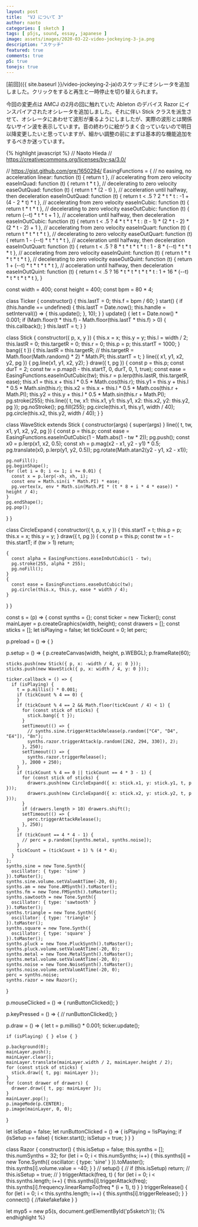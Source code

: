 ```yaml
---
layout: post
title:  "VJ について 3"
author: naoto
categories: [ sketch ]
tags: [ p5js, sound, essay, japanese ]
image: assets/images/2020-03-22-video-jockeying-3-ja.png
description: "スケッチ"
featured: true
comments: true
p5: true
tonejs: true
---
```


[前回]({{ site.baseurl }}/video-jockeying-2-ja)のスケッチにオシレータを追加しました。クリックをすると再生と一時停止を切り替えられます。

<div id = "p5sketch">
  <!-- p5 instance will be created here -->
</div>

今回の変更点は AMCJ の2月の回に触れていた Ableton のデバイス Razor にインスパイアされたオシレータを追加しました。それに伴い Stick クラスを派生させて、オシレータにあわせて波形が乗るようにしましたが、実際の波形とは関係ないサイン波を表示しています。音の終わりに絵がうまく合っていないので明日以降変更したいと思っていますが、細かい調整の前にまずは基本的な機能追加をするべきか迷っています。

{% highlight javascript %}
// Naoto Hieda
// https://creativecommons.org/licenses/by-sa/3.0/

// https://gist.github.com/gre/1650294/
EasingFunctions = {
  // no easing, no acceleration
  linear: function (t) { return t },
  // accelerating from zero velocity
  easeInQuad: function (t) { return t * t },
  // decelerating to zero velocity
  easeOutQuad: function (t) { return t * (2 - t) },
  // acceleration until halfway, then deceleration
  easeInOutQuad: function (t) { return t < .5 ? 2 * t * t : -1 + (4 - 2 * t) * t },
  // accelerating from zero velocity 
  easeInCubic: function (t) { return t * t * t },
  // decelerating to zero velocity 
  easeOutCubic: function (t) { return (--t) * t * t + 1 },
  // acceleration until halfway, then deceleration 
  easeInOutCubic: function (t) { return t < .5 ? 4 * t * t * t : (t - 1) * (2 * t - 2) * (2 * t - 2) + 1 },
  // accelerating from zero velocity 
  easeInQuart: function (t) { return t * t * t * t },
  // decelerating to zero velocity 
  easeOutQuart: function (t) { return 1 - (--t) * t * t * t },
  // acceleration until halfway, then deceleration
  easeInOutQuart: function (t) { return t < .5 ? 8 * t * t * t * t : 1 - 8 * (--t) * t * t * t },
  // accelerating from zero velocity
  easeInQuint: function (t) { return t * t * t * t * t },
  // decelerating to zero velocity
  easeOutQuint: function (t) { return 1 + (--t) * t * t * t * t },
  // acceleration until halfway, then deceleration
  easeInOutQuint: function (t) { return t < .5 ? 16 * t * t * t * t * t : 1 + 16 * (--t) * t * t * t * t },
}

const width = 400;
const height = 400;
const bpm = 80 * 4;

class Ticker {
  constructor() {
    this.lastT = 0;
    this.f = bpm / 60;
  }
  start() {
    if (this.handle == undefined) {
      this.lastT = Date.now();
      this.handle = setInterval(() => {
        this.update();
      }, 10);
    }
  }
  update() {
    let t = Date.now() * 0.001;
    if (Math.floor(t * this.f) - Math.floor(this.lastT * this.f) > 0) {
      this.callback();
    }
    this.lastT = t;
  }
}

class Stick {
  constructor({ p, x, y }) {
    this.x = x;
    this.y = y;
    this.l = width / 2;
    this.lastR = 0;
    this.targetR = 0;
    this.r = 0;
    this.p = p;
    this.startT = 1000;
  }
  bang({ t }) {
    this.lastR = this.targetR;
    // this.targetR = Math.floor(Math.random() * 2) * Math.PI;
    this.startT = t;
  }
  line({ x1, y1, x2, y2, pg }) {
    pg.line(x1, y1, x2, y2);
  }
  draw({ t, pg }) {
    const p = this.p;
    const durT = 2;
    const tw = p.map(t - this.startT, 0, durT, 0, 1, true);
    const ease = EasingFunctions.easeInOutCubic(tw);
    this.r = p.lerp(this.lastR, this.targetR, ease);
    this.x1 = this.x + this.l * 0.5 * Math.cos(this.r);
    this.y1 = this.y + this.l * 0.5 * Math.sin(this.r);
    this.x2 = this.x + this.l * 0.5 * Math.cos(this.r + Math.PI);
    this.y2 = this.y + this.l * 0.5 * Math.sin(this.r + Math.PI);
    pg.stroke(255);
    this.line({ t, tw, x1: this.x1, y1: this.y1, x2: this.x2, y2: this.y2, pg });
    pg.noStroke();
    pg.fill(255);
    pg.circle(this.x1, this.y1, width / 40);
    pg.circle(this.x2, this.y2, width / 40);
  }
}

class WaveStick extends Stick {
  constructor(args) {
    super(args)
  }
  line({ t, tw, x1, y1, x2, y2, pg }) {
    const p = this.p;
    const ease = EasingFunctions.easeInOutCubic(1 - Math.abs(1 - tw * 2));
    pg.push();
    const x0 = p.lerp(x1, x2, 0.5);
    const xh = p.mag(x2 - x1, y2 - y1) * 0.5;
    pg.translate(x0, p.lerp(y1, y2, 0.5));
    pg.rotate(Math.atan2(y2 - y1, x2 - x1));

    pg.noFill();
    pg.beginShape();
    for (let i = 0; i <= 1; i += 0.01) {
      const x = p.lerp(-xh, xh, i);
      const env = Math.sin(i * Math.PI) * ease;
      pg.vertex(x, env * Math.sin(Math.PI * (t * 8 + i * 4 * ease)) * height / 4);
    }
    pg.endShape();
    pg.pop();
  }
}

class CircleExpand {
  constructor({ t, p, x, y }) {
    this.startT = t;
    this.p = p;
    this.x = x;
    this.y = y;
  }
  draw({ t, pg }) {
    const p = this.p;
    const tw = t - this.startT;
    if (tw > 1) return;

    {
      const alpha = EasingFunctions.easeInOutCubic(1 - tw);
      pg.stroke(255, alpha * 255);
      pg.noFill();
    }
    {
      const ease = EasingFunctions.easeOutCubic(tw);
      pg.circle(this.x, this.y, ease * width / 4);
    }
  }
}

const s = (p) => {
  const synths = {};
  const ticker = new Ticker();
  const mainLayer = p.createGraphics(width, height);
  const drawers = [];
  const sticks = [];
  let isPlaying = false;
  let tickCount = 0;
  let perc;

  p.preload = () => { }

  p.setup = () => {
    p.createCanvas(width, height, p.WEBGL);
    p.frameRate(60);

    sticks.push(new Stick({ p, x: -width / 4, y: 0 }));
    sticks.push(new WaveStick({ p, x: width / 4, y: 0 }));

    ticker.callback = () => {
      if (isPlaying) {
        t = p.millis() * 0.001;
        if (tickCount % 4 == 0) {
        }
        if (tickCount % 4 == 2 && Math.floor(tickCount / 4) < 1) {
          for (const stick of sticks) {
            stick.bang({ t });
          }
          setTimeout(() => {
            // synths.sine.triggerAttackRelease(p.random(["C4", "D4", "E4"]), "8n");
            synths.razor.triggerAttack(p.random([262, 294, 330]), 2);
          }, 250);
          setTimeout(() => {
            synths.razor.triggerRelease();
          }, 2000 + 250);
        }
        if (tickCount % 4 == 0 || tickCount == 4 * 3 - 1) {
          for (const stick of sticks) {
            drawers.push(new CircleExpand({ x: stick.x1, y: stick.y1, t, p }));
            drawers.push(new CircleExpand({ x: stick.x2, y: stick.y2, t, p }));
          }
          if (drawers.length > 10) drawers.shift();
          setTimeout(() => {
            perc.triggerAttackRelease();
          }, 250);
        }
        if (tickCount == 4 * 4 - 1) {
          // perc = p.random([synths.metal, synths.noise]);
        }
        tickCount = (tickCount + 1) % (4 * 4);
      }
    };
    synths.sine = new Tone.Synth({
      oscillator: { type: 'sine' }
    }).toMaster();
    synths.sine.volume.setValueAtTime(-20, 0);
    synths.am = new Tone.AMSynth().toMaster();
    synths.fm = new Tone.FMSynth().toMaster();
    synths.sawtooth = new Tone.Synth({
      oscillator: { type: 'sawtooth' }
    }).toMaster();
    synths.triangle = new Tone.Synth({
      oscillator: { type: 'triangle' }
    }).toMaster();
    synths.square = new Tone.Synth({
      oscillator: { type: 'square' }
    }).toMaster();
    synths.pluck = new Tone.PluckSynth().toMaster();
    synths.pluck.volume.setValueAtTime(-20, 0);
    synths.metal = new Tone.MetalSynth().toMaster();
    synths.metal.volume.setValueAtTime(-20, 0);
    synths.noise = new Tone.NoiseSynth().toMaster();
    synths.noise.volume.setValueAtTime(-20, 0);
    perc = synths.noise;
    synths.razor = new Razor();
  }

  p.mouseClicked = () => {
    runButtonClicked();
  }

  p.keyPressed = () => {
    // runButtonClicked();
  }

  p.draw = () => {
    let t = p.millis() * 0.001;
    ticker.update();

    if (isPlaying) { } else { }

    p.background(0);
    mainLayer.push();
    mainLayer.clear();
    mainLayer.translate(mainLayer.width / 2, mainLayer.height / 2);
    for (const stick of sticks) {
      stick.draw({ t, pg: mainLayer });
    }
    for (const drawer of drawers) {
      drawer.draw({ t, pg: mainLayer });
    }
    mainLayer.pop();
    p.imageMode(p.CENTER);
    p.image(mainLayer, 0, 0);
  }

  let isSetup = false;
  let runButtonClicked = () => {
    isPlaying = !isPlaying;
    if (isSetup == false) {
      ticker.start();
      isSetup = true;
    }
  }
}

class Razor {
  constructor() {
    this.isSetup = false;
    this.synths = [];
    this.numSynths = 32;
    for (let i = 0; i < this.numSynths; i++) {
      this.synths[i] = new Tone.Synth({
        oscillator: { type: 'sine' }
      }).toMaster();
      this.synths[i].volume.value = -40;
    }
  }
  // setup() {
  //   if (this.isSetup) return;
  //   this.isSetup = true;
  // }
  triggerAttack(freq, t) {
    for (let i = 0; i < this.synths.length; i++) {
      this.synths[i].triggerAttack(freq);
      this.synths[i].frequency.linearRampTo(freq * (i + 1), t)
    }
  }
  triggerRelease() {
    for (let i = 0; i < this.synths.length; i++) {
      this.synths[i].triggerRelease();
    }
  }
  connect() {
    //fakefakefake
  }
}

let myp5 = new p5(s, document.getElementById('p5sketch'));
{% endhighlight %}

<script>
// Naoto Hieda
// https://creativecommons.org/licenses/by-sa/3.0/

// https://gist.github.com/gre/1650294/
EasingFunctions = {
  // no easing, no acceleration
  linear: function (t) { return t },
  // accelerating from zero velocity
  easeInQuad: function (t) { return t * t },
  // decelerating to zero velocity
  easeOutQuad: function (t) { return t * (2 - t) },
  // acceleration until halfway, then deceleration
  easeInOutQuad: function (t) { return t < .5 ? 2 * t * t : -1 + (4 - 2 * t) * t },
  // accelerating from zero velocity 
  easeInCubic: function (t) { return t * t * t },
  // decelerating to zero velocity 
  easeOutCubic: function (t) { return (--t) * t * t + 1 },
  // acceleration until halfway, then deceleration 
  easeInOutCubic: function (t) { return t < .5 ? 4 * t * t * t : (t - 1) * (2 * t - 2) * (2 * t - 2) + 1 },
  // accelerating from zero velocity 
  easeInQuart: function (t) { return t * t * t * t },
  // decelerating to zero velocity 
  easeOutQuart: function (t) { return 1 - (--t) * t * t * t },
  // acceleration until halfway, then deceleration
  easeInOutQuart: function (t) { return t < .5 ? 8 * t * t * t * t : 1 - 8 * (--t) * t * t * t },
  // accelerating from zero velocity
  easeInQuint: function (t) { return t * t * t * t * t },
  // decelerating to zero velocity
  easeOutQuint: function (t) { return 1 + (--t) * t * t * t * t },
  // acceleration until halfway, then deceleration
  easeInOutQuint: function (t) { return t < .5 ? 16 * t * t * t * t * t : 1 + 16 * (--t) * t * t * t * t },
}

const width = 400;
const height = 400;
const bpm = 80 * 4;

class Ticker {
  constructor() {
    this.lastT = 0;
    this.f = bpm / 60;
  }
  start() {
    if (this.handle == undefined) {
      this.lastT = Date.now();
      this.handle = setInterval(() => {
        this.update();
      }, 10);
    }
  }
  update() {
    let t = Date.now() * 0.001;
    if (Math.floor(t * this.f) - Math.floor(this.lastT * this.f) > 0) {
      this.callback();
    }
    this.lastT = t;
  }
}

class Stick {
  constructor({ p, x, y }) {
    this.x = x;
    this.y = y;
    this.l = width / 2;
    this.lastR = 0;
    this.targetR = 0;
    this.r = 0;
    this.p = p;
    this.startT = 1000;
  }
  bang({ t }) {
    this.lastR = this.targetR;
    // this.targetR = Math.floor(Math.random() * 2) * Math.PI;
    this.startT = t;
  }
  line({ x1, y1, x2, y2, pg }) {
    pg.line(x1, y1, x2, y2);
  }
  draw({ t, pg }) {
    const p = this.p;
    const durT = 2;
    const tw = p.map(t - this.startT, 0, durT, 0, 1, true);
    const ease = EasingFunctions.easeInOutCubic(tw);
    this.r = p.lerp(this.lastR, this.targetR, ease);
    this.x1 = this.x + this.l * 0.5 * Math.cos(this.r);
    this.y1 = this.y + this.l * 0.5 * Math.sin(this.r);
    this.x2 = this.x + this.l * 0.5 * Math.cos(this.r + Math.PI);
    this.y2 = this.y + this.l * 0.5 * Math.sin(this.r + Math.PI);
    pg.stroke(255);
    this.line({ t, tw, x1: this.x1, y1: this.y1, x2: this.x2, y2: this.y2, pg });
    pg.noStroke();
    pg.fill(255);
    pg.circle(this.x1, this.y1, width / 40);
    pg.circle(this.x2, this.y2, width / 40);
  }
}

class WaveStick extends Stick {
  constructor(args) {
    super(args)
  }
  line({ t, tw, x1, y1, x2, y2, pg }) {
    const p = this.p;
    const ease = EasingFunctions.easeInOutCubic(1 - Math.abs(1 - tw * 2));
    pg.push();
    const x0 = p.lerp(x1, x2, 0.5);
    const xh = p.mag(x2 - x1, y2 - y1) * 0.5;
    pg.translate(x0, p.lerp(y1, y2, 0.5));
    pg.rotate(Math.atan2(y2 - y1, x2 - x1));

    pg.noFill();
    pg.beginShape();
    for (let i = 0; i <= 1; i += 0.01) {
      const x = p.lerp(-xh, xh, i);
      const env = Math.sin(i * Math.PI) * ease;
      pg.vertex(x, env * Math.sin(Math.PI * (t * 8 + i * 4 * ease)) * height / 4);
    }
    pg.endShape();
    pg.pop();
  }
}

class CircleExpand {
  constructor({ t, p, x, y }) {
    this.startT = t;
    this.p = p;
    this.x = x;
    this.y = y;
  }
  draw({ t, pg }) {
    const p = this.p;
    const tw = t - this.startT;
    if (tw > 1) return;

    {
      const alpha = EasingFunctions.easeInOutCubic(1 - tw);
      pg.stroke(255, alpha * 255);
      pg.noFill();
    }
    {
      const ease = EasingFunctions.easeOutCubic(tw);
      pg.circle(this.x, this.y, ease * width / 4);
    }
  }
}

const s = (p) => {
  const synths = {};
  const ticker = new Ticker();
  const mainLayer = p.createGraphics(width, height);
  const drawers = [];
  const sticks = [];
  let isPlaying = false;
  let tickCount = 0;
  let perc;

  p.preload = () => { }

  p.setup = () => {
    p.createCanvas(width, height, p.WEBGL);
    p.frameRate(60);

    sticks.push(new Stick({ p, x: -width / 4, y: 0 }));
    sticks.push(new WaveStick({ p, x: width / 4, y: 0 }));

    ticker.callback = () => {
      if (isPlaying) {
        t = p.millis() * 0.001;
        if (tickCount % 4 == 0) {
        }
        if (tickCount % 4 == 2 && Math.floor(tickCount / 4) < 1) {
          for (const stick of sticks) {
            stick.bang({ t });
          }
          setTimeout(() => {
            // synths.sine.triggerAttackRelease(p.random(["C4", "D4", "E4"]), "8n");
            synths.razor.triggerAttack(p.random([262, 294, 330]), 2);
          }, 250);
          setTimeout(() => {
            synths.razor.triggerRelease();
          }, 2000 + 250);
        }
        if (tickCount % 4 == 0 || tickCount == 4 * 3 - 1) {
          for (const stick of sticks) {
            drawers.push(new CircleExpand({ x: stick.x1, y: stick.y1, t, p }));
            drawers.push(new CircleExpand({ x: stick.x2, y: stick.y2, t, p }));
          }
          if (drawers.length > 10) drawers.shift();
          setTimeout(() => {
            perc.triggerAttackRelease();
          }, 250);
        }
        if (tickCount == 4 * 4 - 1) {
          // perc = p.random([synths.metal, synths.noise]);
        }
        tickCount = (tickCount + 1) % (4 * 4);
      }
    };
    synths.sine = new Tone.Synth({
      oscillator: { type: 'sine' }
    }).toMaster();
    synths.sine.volume.setValueAtTime(-20, 0);
    synths.am = new Tone.AMSynth().toMaster();
    synths.fm = new Tone.FMSynth().toMaster();
    synths.sawtooth = new Tone.Synth({
      oscillator: { type: 'sawtooth' }
    }).toMaster();
    synths.triangle = new Tone.Synth({
      oscillator: { type: 'triangle' }
    }).toMaster();
    synths.square = new Tone.Synth({
      oscillator: { type: 'square' }
    }).toMaster();
    synths.pluck = new Tone.PluckSynth().toMaster();
    synths.pluck.volume.setValueAtTime(-20, 0);
    synths.metal = new Tone.MetalSynth().toMaster();
    synths.metal.volume.setValueAtTime(-20, 0);
    synths.noise = new Tone.NoiseSynth().toMaster();
    synths.noise.volume.setValueAtTime(-20, 0);
    perc = synths.noise;
    synths.razor = new Razor();
  }

  p.mouseClicked = () => {
    runButtonClicked();
  }

  p.keyPressed = () => {
    // runButtonClicked();
  }

  p.draw = () => {
    let t = p.millis() * 0.001;
    ticker.update();

    if (isPlaying) { } else { }

    p.background(0);
    mainLayer.push();
    mainLayer.clear();
    mainLayer.translate(mainLayer.width / 2, mainLayer.height / 2);
    for (const stick of sticks) {
      stick.draw({ t, pg: mainLayer });
    }
    for (const drawer of drawers) {
      drawer.draw({ t, pg: mainLayer });
    }
    mainLayer.pop();
    p.imageMode(p.CENTER);
    p.image(mainLayer, 0, 0);
  }

  let isSetup = false;
  let runButtonClicked = () => {
    isPlaying = !isPlaying;
    if (isSetup == false) {
      ticker.start();
      isSetup = true;
    }
  }
}

class Razor {
  constructor() {
    this.isSetup = false;
    this.synths = [];
    this.numSynths = 32;
    for (let i = 0; i < this.numSynths; i++) {
      this.synths[i] = new Tone.Synth({
        oscillator: { type: 'sine' }
      }).toMaster();
      this.synths[i].volume.value = -40;
    }
  }
  // setup() {
  //   if (this.isSetup) return;
  //   this.isSetup = true;
  // }
  triggerAttack(freq, t) {
    for (let i = 0; i < this.synths.length; i++) {
      this.synths[i].triggerAttack(freq);
      this.synths[i].frequency.linearRampTo(freq * (i + 1), t)
    }
  }
  triggerRelease() {
    for (let i = 0; i < this.synths.length; i++) {
      this.synths[i].triggerRelease();
    }
  }
  connect() {
    //fakefakefake
  }
}

let myp5 = new p5(s, document.getElementById('p5sketch'));
</script>
